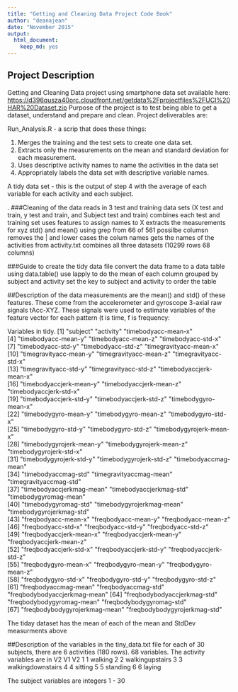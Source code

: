 ```yaml
---
title: "Getting and Cleaning Data Project Code Book"
author: "deanajean"
date: "November 2015"
output:
  html_document:
    keep_md: yes
---
```


## Project Description
Getting and Cleaning Data project using smartphone data set available here:
 https://d396qusza40orc.cloudfront.net/getdata%2Fprojectfiles%2FUCI%20HAR%20Dataset.zip
Purpose of the project is to test being able to get a dataset, understand and prepare and clean. 
Project deliverables are:

Run_Analysis.R - a scrip that does these things:
1. Merges the training and the test sets to create one data set.
2. Extracts only the measurements on the mean and standard deviation for each measurement. 
3. Uses descriptive activity names to name the activities in the data set
4. Appropriately labels the data set with descriptive variable names. 

A tidy data set - this is the output of step 4  with the average of each variable for each activity and each subject.

.
###Cleaning of the data
 reads in 3 test and training data sets (X test and train, y test and train, and Subject test and train)
 combines each test and training set
 uses features to assign names to X
 extracts the measurements for xyz std() and mean() using grep from 66 of 561 possilbe columsn
 removes the | and lower cases the colum names
 gets the names of the activities from activity.txt
 combines all three datasets (10299 rows   68 columns)


###Guide to create the tidy data file
convert the data frame to a data table using data.table()
use lapply to do the mean of each column grouped by subject and activity
set the key to subject and activity to order the table

##Description of the data
measurements are the mean() and std() of these features. These come from the accelerometer 
and gyroscope 3-axial raw signals tAcc-XYZ. These signals were used to estimate variables
of the feature vector for each pattern (t is time, f is frequency:

Variables in tidy.
 [1] "subject"                      "activity"                     "timebodyacc-mean-x"          
 [4] "timebodyacc-mean-y"           "timebodyacc-mean-z"           "timebodyacc-std-x"           
 [7] "timebodyacc-std-y"            "timebodyacc-std-z"            "timegravityacc-mean-x"       
[10] "timegravityacc-mean-y"        "timegravityacc-mean-z"        "timegravityacc-std-x"        
[13] "timegravityacc-std-y"         "timegravityacc-std-z"         "timebodyaccjerk-mean-x"      
[16] "timebodyaccjerk-mean-y"       "timebodyaccjerk-mean-z"       "timebodyaccjerk-std-x"       
[19] "timebodyaccjerk-std-y"        "timebodyaccjerk-std-z"        "timebodygyro-mean-x"         
[22] "timebodygyro-mean-y"          "timebodygyro-mean-z"          "timebodygyro-std-x"          
[25] "timebodygyro-std-y"           "timebodygyro-std-z"           "timebodygyrojerk-mean-x"     
[28] "timebodygyrojerk-mean-y"      "timebodygyrojerk-mean-z"      "timebodygyrojerk-std-x"      
[31] "timebodygyrojerk-std-y"       "timebodygyrojerk-std-z"       "timebodyaccmag-mean"         
[34] "timebodyaccmag-std"           "timegravityaccmag-mean"       "timegravityaccmag-std"       
[37] "timebodyaccjerkmag-mean"      "timebodyaccjerkmag-std"       "timebodygyromag-mean"        
[40] "timebodygyromag-std"          "timebodygyrojerkmag-mean"     "timebodygyrojerkmag-std"     
[43] "freqbodyacc-mean-x"           "freqbodyacc-mean-y"           "freqbodyacc-mean-z"          
[46] "freqbodyacc-std-x"            "freqbodyacc-std-y"            "freqbodyacc-std-z"           
[49] "freqbodyaccjerk-mean-x"       "freqbodyaccjerk-mean-y"       "freqbodyaccjerk-mean-z"      
[52] "freqbodyaccjerk-std-x"        "freqbodyaccjerk-std-y"        "freqbodyaccjerk-std-z"       
[55] "freqbodygyro-mean-x"          "freqbodygyro-mean-y"          "freqbodygyro-mean-z"         
[58] "freqbodygyro-std-x"           "freqbodygyro-std-y"           "freqbodygyro-std-z"          
[61] "freqbodyaccmag-mean"          "freqbodyaccmag-std"           "freqbodybodyaccjerkmag-mean" 
[64] "freqbodybodyaccjerkmag-std"   "freqbodybodygyromag-mean"     "freqbodybodygyromag-std"     
[67] "freqbodybodygyrojerkmag-mean" "freqbodybodygyrojerkmag-std" 
> 

The tiday dataset has the mean of each of the mean and StdDev measurments above

##Description of the variables in the tiny_data.txt file
 for each of 30 subjects, there are 6 activities (180 rows). 68 variables.
 The activity variables are in V2
  V1                V2
1  1           walking
2  2   walkingupstairs
3  3 walkingdownstairs
4  4           sitting
5  5          standing
6  6            laying

The subject variables are integers 1 - 30 


